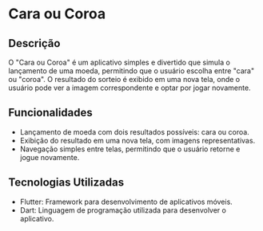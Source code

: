 # Cara ou Coroa

## Descrição
O "Cara ou Coroa" é um aplicativo simples e divertido que simula o lançamento de uma moeda, permitindo que o usuário escolha entre "cara" ou "coroa". O resultado do sorteio é exibido em uma nova tela, onde o usuário pode ver a imagem correspondente e optar por jogar novamente.

## Funcionalidades
- Lançamento de moeda com dois resultados possíveis: cara ou coroa.
- Exibição do resultado em uma nova tela, com imagens representativas.
- Navegação simples entre telas, permitindo que o usuário retorne e jogue novamente.

## Tecnologias Utilizadas
- Flutter: Framework para desenvolvimento de aplicativos móveis.
- Dart: Linguagem de programação utilizada para desenvolver o aplicativo.
